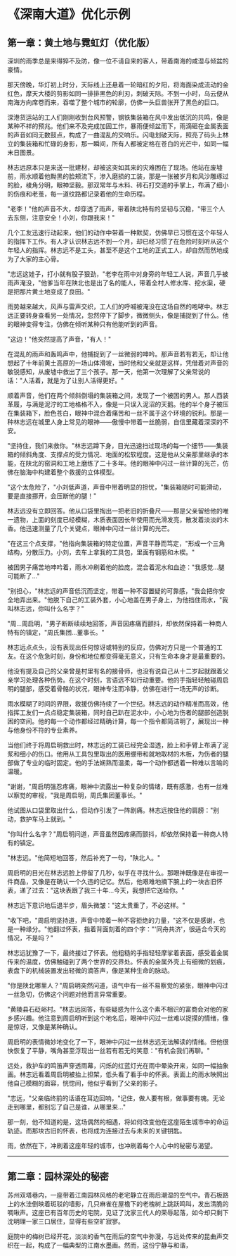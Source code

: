 # 《深南大道》优化示例

## 第一章：黄土地与霓虹灯（优化版）


深圳的雨季总是来得猝不及防，像一位不请自来的客人，带着南海的咸湿与倾盆的豪情。

那天傍晚，华灯初上时分，天际线上还悬着一轮暗红的夕阳，将海面染成流动的金红色，摩天大楼的剪影如同一排排黑色的利刃，刺破天际。不到一小时，乌云便从南海方向席卷而来，吞噬了整个城市的轮廓，仿佛一头巨兽张开了黑色的巨口。

深港货运站的工人们刚刚收到台风预警，钢铁集装箱在风中发出低沉的共鸣，像是某种不祥的预兆。他们来不及完成加固工作，暴雨便倾盆而下，雨滴砸在金属表面的声音如同无数鼓点，构成了一曲混乱的交响乐。闪电划破天际，照亮了码头上林立的集装箱和忙碌的身影，那一瞬间，所有人都被定格在苍白的光芒中，如同一幅末日图景。

林志远原本只是来送一批建材，却被这突如其来的灾难困在了现场。他站在废墟前，雨水顺着他黝黑的脸颊流下，渗入磨损的工装，那是一张被岁月和风沙雕琢过的脸，棱角分明，眼神坚毅。那双常年与木料、砖石打交道的手掌上，布满了细小的伤痕和老茧，每一道纹路都记录着他的生命历程。

"老李！"他的声音不大，却穿透了雨声，带着陕北特有的坚韧与沉稳，"带三个人去东侧，注意安全！小刘，你跟我来！"

几个工友迅速行动起来，他们的动作中带着一种默契，仿佛早已习惯在这个年轻人的指挥下工作。有人才认识林志远不到一个月，却已经习惯了在危险时刻听从这个年轻人的指挥。林志远不是工头，甚至不是这个工地的正式工人，却自然而然地成为了大家的主心骨。

"志远这娃子，打小就有股子狠劲，"老李在雨中对身旁的年轻工人说，声音几乎被雨声淹没，"他爹当年在陕北也是出了名的能人，带着全村人修水库、挖水渠，硬是把那片黄土地变成了良田。"

雨势越来越大，风声与雷声交织，工人们的呼喊被淹没在这场自然的咆哮中。林志远正要转身查看另一处情况，忽然停下了脚步，微微侧头，像是捕捉到了什么。他的眼神变得专注，仿佛在倾听某种只有他能听到的声音。

"这边！"他突然提高了声音，"有人！"

在混乱的雨声和轰鸣声中，他捕捉到了一丝微弱的呻吟。那声音若有若无，却让他想起了十年前黄土高原的一场山体滑坡，当时他和父亲就是这样，凭借着对声音的敏锐感知，从废墟中救出了三个孩子。那一天，他第一次理解了父亲常说的话："人活着，就是为了让别人活得更好。"

顺着声音，他们在两个倾斜倒塌的集装箱之间，发现了一个被困的男人。那人西装革履，与满是泥泞的工地格格不入，像是一只误入泥沼的天鹅。他的半个身子被压在集装箱下，脸色苍白，眼神中混合着痛苦和一丝不属于这个环境的锐利。那是一种林志远在城里人身上常见的眼神——傲慢中带着一丝脆弱，自信里藏着深深的不安。

"坚持住，我们来救你。"林志远蹲下身，目光迅速扫过现场的每一个细节——集装箱的倾斜角度、支撑点的受力情况、地面的松软程度。这是他从父亲那里继承的本能，在陕北的窑洞和工地上磨练了二十多年。他的眼神中闪过一丝计算的光芒，仿佛在脑海中构建着整个救援的立体模型。

"这个太危险了，"小刘低声道，声音中带着明显的担忧，"集装箱随时可能滑动，要是直接挪开，会压断他的腿！"

林志远没有立即回答。他从口袋里掏出一把老旧的折叠尺——那是父亲留给他的唯一遗物，上面的刻度已经模糊，木质表面因长年使用而光滑发亮，散发着淡淡的木香。他迅速测量了几个关键点，眼神中闪过一丝计算的光芒。

"在这三个点支撑，"他指向集装箱的特定位置，声音平静而笃定，"形成一个三角结构，分散压力。小刘，去车上拿我的工具包，里面有钢筋和木楔。"

被困男子痛苦地呻吟着，雨水冲刷着他的脸庞，混合着泥水和血迹："我感觉...腿可能断了..."

"别担心，"林志远的声音低沉而坚定，带着一种不容置疑的可靠感，"我会把你安全地弄出来。"他脱下自己的工装外套，小心地盖在男子身上，为他挡住雨水，"我叫林志远，你叫什么名字？"

"周...周启明，"男子断断续续地回答，声音因疼痛而颤抖，却依然保持着一种商人特有的镇定，"周氏集团...董事长。"

林志远点点头，没有表现出任何惊讶或特别的反应，仿佛对方只是一个普通的工友。在这个危急时刻，身份和地位都变得毫无意义，只有生命本身才是最重要的。

他没有提及自己的父亲曾是村里有名的接骨师，也没有说自己从十二岁起就跟着父亲学习处理各种伤势。在这个时刻，言语远不如行动重要。他的手指轻轻触碰周启明的腿部，感受着骨骼的状况，眼神专注而冷静，仿佛在进行一场无声的诊断。

雨水模糊了时间的界限，救援仿佛持续了一个世纪。林志远的动作精准而高效，他指挥工友们一点点稳定集装箱，同时自己趴在泥水中，小心地为伤者的腿部创造脱困的空间。他的每一个动作都经过精确计算，每一个指令都简洁明了，展现出一种与他身份不符的专业素养。

当他们终于将周启明救出时，林志远的工装已经完全湿透，脸上和手臂上布满了泥浆和细小的伤口。他用从工具包里取出的医用绷带和就地取材的木板，为伤者的腿部做了专业的临时固定。他的手法娴熟而温柔，每一个动作都透着一种难以言喻的温暖。

"谢谢，"周启明强忍疼痛，眼神中流露出一种复杂的情绪，既有感激，也有一丝难以察觉的审视，"我是周启明，周氏集团董事长。"

他试图从口袋里取出什么，但动作引发了一阵剧痛。林志远按住他的肩膀："别动，救护车马上就到。"

"你叫什么名字？"周启明问道，声音虽然因疼痛而颤抖，却依然保持着一种商人特有的镇定。

"林志远。"他简短地回答，然后补充了一句，"陕北人。"

周启明的目光在林志远脸上停留了几秒，似乎在寻找什么。那眼神既像是在审视一件商品，又像是在确认一个久违的记忆。然后，他艰难地摘下腕上的一块古旧怀表，递了过去："这块表跟了我三十年...今天，我想把它送给你。"

林志远下意识地后退半步，眉头微皱："这太贵重了，不必这样。"

"收下吧，"周启明坚持道，声音中带着一种不容拒绝的力量，"这不仅是感谢，也是一种缘分。"他翻过怀表，指着背面刻着的四个字："'同舟共济'，很适合今天的情况，不是吗？"

林志远犹豫了一下，最终接过了怀表。他粗糙的手指轻轻摩挲着表面，感受着金属传来的温度，仿佛触碰到了两个世界的交界处。怀表的金属外壳上有细微的划痕，表盘下的机械装置发出轻微的滴答声，像是某种生命的脉动。

"你是陕北哪里人？"周启明突然问道，语气中有一丝不易察觉的紧张，眼神中闪过一丝急切，仿佛这个问题对他而言异常重要。

"黄陵县石砭峪村。"林志远回答，有些疑惑为什么这个素不相识的富商会对他的家乡感兴趣。他注意到周启明听到这个地名后，眼神中闪过一丝难以捉摸的情绪，像是惊讶，又像是某种确认。

周启明的表情微妙地变化了一下，眼神中闪过一丝林志远无法解读的情绪。但他很快恢复了平静，嘴角甚至浮现出一丝若有若无的笑意："有机会我们再聊。"

远处，救护车的鸣笛声穿透雨幕，闪烁的红蓝灯光在雨中晕染开来，如同一幅抽象画。林志远看着周启明被抬上担架，低头看了看手中的怀表。表面上的雨水映照出他自己模糊的面容，恍惚间，他似乎看到了父亲的影子。

"志远，"父亲临终前的话语在耳边回响，"记住，做人要有根，做事要有魂。无论走到哪里，都别忘了自己是谁，从哪里来..."

那一刻，他不知道的是，这场偶然的相遇，将如何改变他在这座陌生城市中的命运轨迹。而那块古旧的怀表，也将成为连接过去与未来的关键钥匙。

雨，依然在下，冲刷着这座年轻的城市，也冲刷着每个人心中的秘密与渴望。

---

## 第二章：园林深处的秘密

苏州双塔巷内，一座带着江南园林风格的老宅静立在雨后潮湿的空气中。青石板路上的水洼倒映着斑驳的墙影，几只麻雀在屋檐下的老槐树上跳跃鸣叫，发出清脆的啁啾声。这座已有百年历史的宅院，见证了沈家三代人的荣辱起落，如今却只剩下沈明理一家三口居住，显得有些空旷寂寥。

庭院中的梅树已经开花，淡淡的香气在雨后的空气中弥漫，与远处传来的昆曲声交织在一起，构成了一幅典型的江南水墨画。然而，这份宁静与和谐，